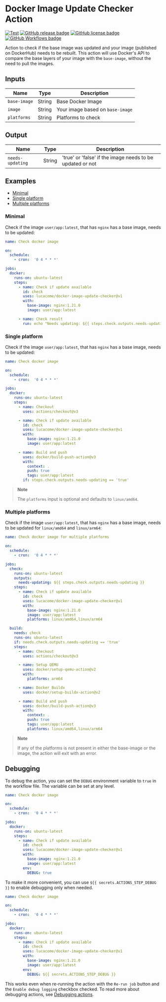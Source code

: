 # Docker Image Update Checker Action

[![Test](https://github.com/lucacome/docker-image-update-checker/actions/workflows/test.yml/badge.svg)](https://github.com/lucacome/docker-image-update-checker/actions/workflows/test.yml)
[![GitHub release badge](https://badgen.net/github/release/lucacome/docker-image-update-checker/stable)](https://github.com/lucacome/docker-image-update-checker/releases/latest)
[![GitHub license badge](https://badgen.net/github/license/lucacome/docker-image-update-checker)](https://github.com/lucacome/docker-image-update-checker/blob/main/LICENSE)
[![GitHub Workflows badge](https://badgen.net/runkit/lucacome/lucacome-workflow)](https://github.com/search?q=docker-image-update-checker+path%3A.github%2Fworkflows%2F+language%3AYAML&type=Code)

Action to check if the base image was updated and your image (published on DockerHub) needs to be rebuilt. This action will use Docker's API to compare the base layers of your image with the `base-image`, without the need to pull the images.


## Inputs

| Name                | Type     | Description                        |
|---------------------|----------|------------------------------------|
| `base-image`        | String   | Base Docker Image                  |
| `image`             | String   | Your image based on `base-image`   |
| `platforms`         | String   | Platforms to check                 |

## Output

| Name            | Type    | Description                                               |
|-----------------|---------|-----------------------------------------------------------|
| `needs-updating`| String  | 'true' or 'false' if the image needs to be updated or not |


## Examples
- [Minimal](#minimal)
- [Single platform](#single-platform)
- [Multiple platforms](#multiple-platforms)

### Minimal

Check if the image `user/app:latest`, that has `nginx` has a base image, needs to be updated:

```yaml
name: Check docker image

on:
  schedule:
    - cron:  '0 4 * * *'

jobs:
  docker:
    runs-on: ubuntu-latest
    steps:
      - name: Check if update available
        id: check
        uses: lucacome/docker-image-update-checker@v1
        with:
          base-image: nginx:1.21.0
          image: user/app:latest

      - name: Check result
        run: echo "Needs updating: ${{ steps.check.outputs.needs-updating }}"

```


### Single platform

Check if the image `user/app:latest`, that has `nginx` has a base image, needs to be updated:

```yaml
name: Check docker image

on:
  schedule:
    - cron:  '0 4 * * *'

jobs:
  docker:
    runs-on: ubuntu-latest
    steps:
      - name: Checkout
        uses: actions/checkout@v3

      - name: Check if update available
        id: check
        uses: lucacome/docker-image-update-checker@v1
        with:
          base-image: nginx:1.21.0
          image: user/app:latest

      - name: Build and push
        uses: docker/build-push-action@v3
        with:
          context: .
          push: true
          tags: user/app:latest
        if: steps.check.outputs.needs-updating == 'true'
```
> **Note**
>
> The `platforms` input is optional and defaults to `linux/amd64`.


### Multiple platforms

Check if the image `user/app:latest`, that has `nginx` has a base image, needs to be updated for `linux/amd64` and `linux/arm64`:

```yaml
name: Check docker image for multiple platforms

on:
  schedule:
    - cron:  '0 4 * * *'

jobs:
  check:
    runs-on: ubuntu-latest
    outputs:
      needs-updating: ${{ steps.check.outputs.needs-updating }}
    steps:
      - name: Check if update available
        id: check
        uses: lucacome/docker-image-update-checker@v1
        with:
          base-image: nginx:1.21.0
          image: user/app:latest
          platforms: linux/amd64,linux/arm64

  build:
    needs: check
    runs-on: ubuntu-latest
    if: needs.check.outputs.needs-updating == 'true'
    steps:
      - name: Checkout
        uses: actions/checkout@v3

      - name: Setup QEMU
        uses: docker/setup-qemu-action@v2
        with:
          platforms: arm64

      - name: Docker Buildx
        uses: docker/setup-buildx-action@v2

      - name: Build and push
        uses: docker/build-push-action@v3
        with:
          context: .
          push: true
          tags: user/app:latest
          platforms: linux/amd64,linux/arm64
```

> **Note**
>
> If any of the platforms is not present in either the base-image or the image, the action will exit with an error.

## Debugging

To debug the action, you can set the `DEBUG` environment variable to `true` in the workflow file. The variable can be set at any level.

```yaml
name: Check docker image

on:
  schedule:
    - cron:  '0 4 * * *'

jobs:
  docker:
    runs-on: ubuntu-latest
    steps:
      - name: Check if update available
        id: check
        uses: lucacome/docker-image-update-checker@v1
        with:
          base-image: nginx:1.21.0
          image: user/app:latest
        env:
          DEBUG: true
```

To make it more convenient, you can use `${{ secrets.ACTIONS_STEP_DEBUG }}` to enable debugging only when needed.

```yaml
name: Check docker image

on:
  schedule:
    - cron:  '0 4 * * *'

jobs:
  docker:
    runs-on: ubuntu-latest
    steps:
      - name: Check if update available
        id: check
        uses: lucacome/docker-image-update-checker@v1
        with:
          base-image: nginx:1.21.0
          image: user/app:latest
        env:
          DEBUG: ${{ secrets.ACTIONS_STEP_DEBUG }}
```

This works even when re-running the action with the `Re-run job` button and the `Enable debug logging` checkbox checked.
To read more about debugging actions, see [Debugging actions](https://docs.github.com/en/actions/managing-workflow-runs/enabling-debug-logging#enabling-step-debug-logging).
